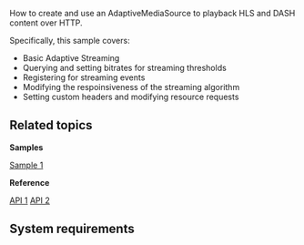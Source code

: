 How to create and use an AdaptiveMediaSource to playback HLS and DASH content over HTTP.

Specifically, this sample covers:

-   Basic Adaptive Streaming
-   Querying and setting bitrates for streaming thresholds
-   Registering for streaming events
-   Modifying the respoinsiveness of the streaming algorithm
-   Setting custom headers and modifying resource requests

Related topics
--------------

**Samples**

[Sample 1](http://code.microsoft.com/windowsapps)

**Reference**

<!-- Add links to related API -->
[API 1](http://msdn.microsoft.com/library/windows/apps/)
[API 2](http://msdn.microsoft.com/library/windows/apps/)

System requirements
-----------------------------
<!-- Need to define section -->



